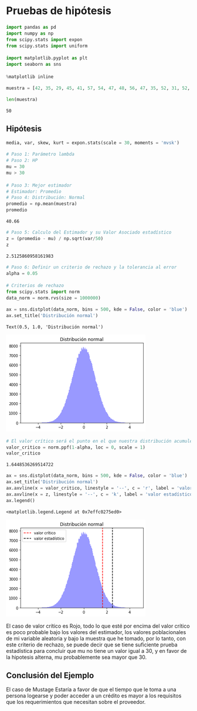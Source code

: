 # Pruebas de hipótesis


```python
import pandas as pd
import numpy as np
from scipy.stats import expon
from scipy.stats import uniform

import matplotlib.pyplot as plt
import seaborn as sns

%matplotlib inline
```


```python
muestra = [42, 35, 29, 45, 41, 57, 54, 47, 48, 56, 47, 35, 52, 31, 52, 55, 57, 58, 26, 29, 32, 37, 32, 34, 48, 20, 48, 51, 27, 24, 39, 40, 31, 34, 23, 24, 41, 58, 44, 48, 31, 23, 27, 55, 43, 47, 30, 57, 38, 51]
```


```python
len(muestra)
```




    50



## Hipótesis


```python
media, var, skew, kurt = expon.stats(scale = 30, moments = 'mvsk')
```


```python
# Paso 1: Parámetro lambda
# Paso 2: HP
mu = 30
mu > 30

# Paso 3: Mejor estimador
# Estimador: Promedio
# Paso 4: Distribución: Normal
promedio = np.mean(muestra)
promedio
```




    40.66




```python
# Paso 5: Calculo del Estimador y su Valor Asociado estadístico
z = (promedio - mu) / np.sqrt(var/50)
z
```




    2.5125860958161983




```python
# Paso 6: Definir un criterio de rechazo y la tolerancia al error
alpha = 0.05

# Criterios de rechazo
from scipy.stats import norm
data_norm = norm.rvs(size = 1000000)
```


```python
ax = sns.distplot(data_norm, bins = 500, kde = False, color = 'blue')
ax.set_title('Distribución normal')
```




    Text(0.5, 1.0, 'Distribución normal')




![png](output_9_1.png)



```python
# El valor crítico será el punto en el que nuestra distribución acumule una probabilidad de cola derecha que esté asociada a nuestro valor de error alfa
valor_critico = norm.ppf(1-alpha, loc = 0, scale = 1)
valor_critico
```




    1.6448536269514722




```python
ax = sns.distplot(data_norm, bins = 500, kde = False, color = 'blue')
ax.set_title('Distribución normal')
ax.axvline(x = valor_critico, linestyle = '--', c = 'r', label = 'valor crítico')
ax.axvline(x = z, linestyle = '--', c = 'k', label = 'valor estadístico')
ax.legend()
```




    <matplotlib.legend.Legend at 0x7effc0275ed0>




![png](output_11_1.png)


El caso de valor crítico es Rojo, todo lo que esté por encima del valor crítico es poco probable bajo los valores del estimador, los valores poblacionales de mi variable aleatoria y bajo la muestra que he tomado, por lo tanto, con este criterio de rechazo, se puede decir que se tiene suficiente prueba estadística para concluir que mu no tiene un valor igual a 30, y en favor de la hipotesis alterna, mu probablemente sea mayor que 30.

## Conclusión del Ejemplo

El caso de Mustage Estaría a favor de que el tiempo que le toma a una persona logearse y poder acceder a un crédito es mayor a los requisitos que los requerimientos que necesitan sobre el proveedor.

